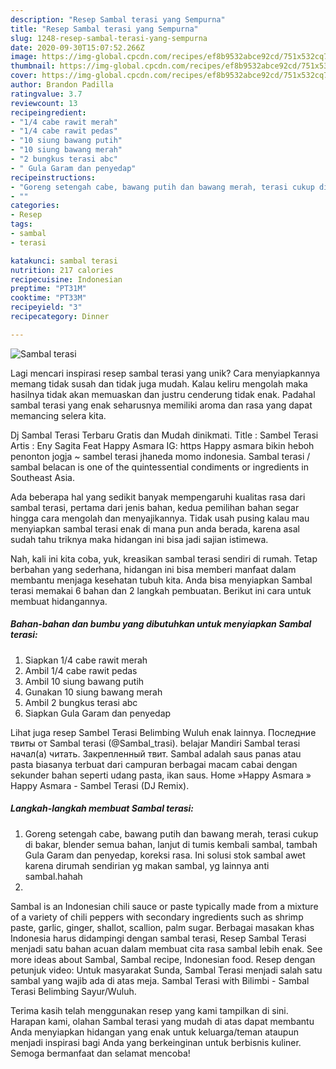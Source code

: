 ```yaml
---
description: "Resep Sambal terasi yang Sempurna"
title: "Resep Sambal terasi yang Sempurna"
slug: 1248-resep-sambal-terasi-yang-sempurna
date: 2020-09-30T15:07:52.266Z
image: https://img-global.cpcdn.com/recipes/ef8b9532abce92cd/751x532cq70/sambal-terasi-foto-resep-utama.jpg
thumbnail: https://img-global.cpcdn.com/recipes/ef8b9532abce92cd/751x532cq70/sambal-terasi-foto-resep-utama.jpg
cover: https://img-global.cpcdn.com/recipes/ef8b9532abce92cd/751x532cq70/sambal-terasi-foto-resep-utama.jpg
author: Brandon Padilla
ratingvalue: 3.7
reviewcount: 13
recipeingredient:
- "1/4 cabe rawit merah"
- "1/4 cabe rawit pedas"
- "10 siung bawang putih"
- "10 siung bawang merah"
- "2 bungkus terasi abc"
- " Gula Garam dan penyedap"
recipeinstructions:
- "Goreng setengah cabe, bawang putih dan bawang merah, terasi cukup di bakar, blender semua bahan, lanjut di tumis kembali sambal, tambah Gula Garam dan penyedap, koreksi rasa. Ini solusi stok sambal awet karena dirumah sendirian yg makan sambal, yg lainnya anti sambal.hahah"
- ""
categories:
- Resep
tags:
- sambal
- terasi

katakunci: sambal terasi 
nutrition: 217 calories
recipecuisine: Indonesian
preptime: "PT31M"
cooktime: "PT33M"
recipeyield: "3"
recipecategory: Dinner

---
```



![Sambal terasi](https://img-global.cpcdn.com/recipes/ef8b9532abce92cd/751x532cq70/sambal-terasi-foto-resep-utama.jpg)

Lagi mencari inspirasi resep sambal terasi yang unik? Cara menyiapkannya memang tidak susah dan tidak juga mudah. Kalau keliru mengolah maka hasilnya tidak akan memuaskan dan justru cenderung tidak enak. Padahal sambal terasi yang enak seharusnya memiliki aroma dan rasa yang dapat memancing selera kita.

Dj Sambal Terasi Terbaru Gratis dan Mudah dinikmati. Title : Sambel Terasi Artis : Eny Sagita Feat Happy Asmara IG: https Happy asmara bikin heboh penonton jogja ~ sambel terasi jhaneda momo indonesia. Sambal terasi / sambal belacan is one of the quintessential condiments or ingredients in Southeast Asia.

Ada beberapa hal yang sedikit banyak mempengaruhi kualitas rasa dari sambal terasi, pertama dari jenis bahan, kedua pemilihan bahan segar hingga cara mengolah dan menyajikannya. Tidak usah pusing kalau mau menyiapkan sambal terasi enak di mana pun anda berada, karena asal sudah tahu triknya maka hidangan ini bisa jadi sajian istimewa.


Nah, kali ini kita coba, yuk, kreasikan sambal terasi sendiri di rumah. Tetap berbahan yang sederhana, hidangan ini bisa memberi manfaat dalam membantu menjaga kesehatan tubuh kita. Anda bisa menyiapkan Sambal terasi memakai 6 bahan dan 2 langkah pembuatan. Berikut ini cara untuk membuat hidangannya.

<!--inarticleads1-->

##### Bahan-bahan dan bumbu yang dibutuhkan untuk menyiapkan Sambal terasi:

1. Siapkan 1/4 cabe rawit merah
1. Ambil 1/4 cabe rawit pedas
1. Ambil 10 siung bawang putih
1. Gunakan 10 siung bawang merah
1. Ambil 2 bungkus terasi abc
1. Siapkan  Gula Garam dan penyedap


Lihat juga resep Sambel Terasi Belimbing Wuluh enak lainnya. Последние твиты от Sambal terasi (@Sambal_trasi). belajar Mandiri Sambal terasi начал(а) читать. Закрепленный твит. Sambal adalah saus panas atau pasta biasanya terbuat dari campuran berbagai macam cabai dengan sekunder bahan seperti udang pasta, ikan saus. Home »Happy Asmara » Happy Asmara - Sambel Terasi (DJ Remix). 

<!--inarticleads2-->

##### Langkah-langkah membuat Sambal terasi:

1. Goreng setengah cabe, bawang putih dan bawang merah, terasi cukup di bakar, blender semua bahan, lanjut di tumis kembali sambal, tambah Gula Garam dan penyedap, koreksi rasa. Ini solusi stok sambal awet karena dirumah sendirian yg makan sambal, yg lainnya anti sambal.hahah
1. 


Sambal is an Indonesian chili sauce or paste typically made from a mixture of a variety of chili peppers with secondary ingredients such as shrimp paste, garlic, ginger, shallot, scallion, palm sugar. Berbagai masakan khas Indonesia harus didampingi dengan sambal terasi, Resep Sambal Terasi menjadi satu bahan acuan dalam membuat cita rasa sambal lebih enak. See more ideas about Sambal, Sambal recipe, Indonesian food. Resep dengan petunjuk video: Untuk masyarakat Sunda, Sambal Terasi menjadi salah satu sambal yang wajib ada di atas meja. Sambal Terasi with Bilimbi - Sambal Terasi Belimbing Sayur/Wuluh. 

Terima kasih telah menggunakan resep yang kami tampilkan di sini. Harapan kami, olahan Sambal terasi yang mudah di atas dapat membantu Anda menyiapkan hidangan yang enak untuk keluarga/teman ataupun menjadi inspirasi bagi Anda yang berkeinginan untuk berbisnis kuliner. Semoga bermanfaat dan selamat mencoba!
